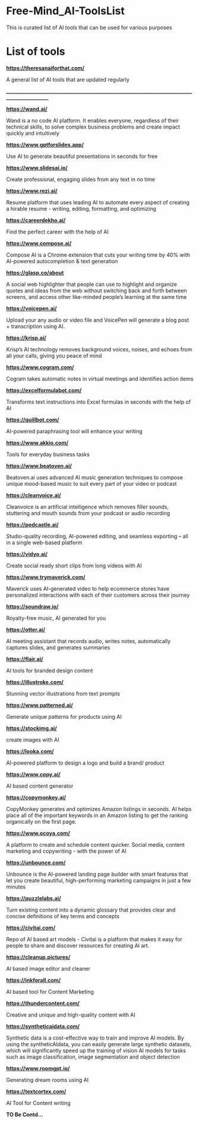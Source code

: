 # Free-Mind_AI-ToolsList
This is curated list of AI tools that can be used for various purposes
# List of tools

**https://theresanaiforthat.com/**

A general list of AI tools that are updated regularly 


**____________________________________________________________________________________________**

**https://wand.ai/**

Wand is a no code AI platform. It enables everyone, regardless of their technical skills, to solve complex business problems and create impact quickly and intuitively

**https://www.gptforslides.app/**

Use AI to generate beautiful presentations in seconds for free 

**https://www.slidesai.io/**

Create professional, engaging slides from any text in no time

**https://www.rezi.ai/**

Resume platform that uses leading AI to automate every aspect of creating a hirable resume - writing, editing, formatting, and optimizing

**https://careerdekho.ai/**

Find the perfect career with the help of AI

**https://www.compose.ai/**

Compose AI is a Chrome extension that cuts your writing time by 40% with AI-powered autocompletion & text generation

**https://glasp.co/about**

A social web highlighter that people can use to highlight and organize quotes and ideas from the web without switching back and forth between screens, and access other like-minded people’s learning at the same time

**https://voicepen.ai/**

Upload your any audio or video file and VoicePen will generate a blog post + transcription using AI.

**https://krisp.ai/**

Krisp’s AI technology removes background voices, noises, and echoes from all your calls, giving you peace of mind


**https://www.cogram.com/**

Cogram takes automatic notes in virtual meetings and identifies action items


**https://excelformulabot.com/**

Transforms text instructions into Excel formulas in seconds with the help of AI

**https://quillbot.com/**

AI-powered paraphrasing tool will enhance your writing

**https://www.akkio.com/**

Tools for everyday business tasks

**https://www.beatoven.ai/**

Beatoven.ai uses advanced AI music generation techniques to compose unique mood-based music to suit every part of your video or podcast


**https://cleanvoice.ai/**

Cleanvoice is an artificial intelligence which removes filler sounds, stuttering and mouth sounds from your podcast or audio recording

**https://podcastle.ai/**

Studio-quality recording, AI-powered editing, and seamless exporting – all in a single web-based platform

**https://vidyo.ai/**

Create social ready short clips from long videos with AI

**https://www.trymaverick.com/**

Maverick uses AI-generated video to help ecommerce stores have personalized interactions with each of their customers across their journey

**https://soundraw.io/**

Royalty-free music, AI generated for you

**https://otter.ai/**

AI meeting assistant that records audio, writes notes, automatically captures slides, and generates summaries

**https://flair.ai/**

AI tools for branded design content

**https://illustroke.com/**

Stunning vector illustrations from text prompts

**https://www.patterned.ai/**

Generate unique patterns for products using AI

**https://stockimg.ai/**

create images with AI

**https://looka.com/**

AI-powered platform to design a logo and build a brand/ product

**https://www.copy.ai/**

 AI based content generator
 
 **https://copymonkey.ai/**
 
 CopyMonkey generates and optimizes Amazon listings in seconds. AI helps place all of the important keywords in an Amazon listing to get the ranking organically on the first page.
 
 **https://www.ocoya.com/**
 
 A platform to create and schedule content quicker.
Social media, content marketing and copywriting - with the power of AI

**https://unbounce.com/**

Unbounce is the AI-powered landing page builder with smart features that let you create beautiful, high-performing marketing campaigns in just a few minutes

**https://puzzlelabs.ai/**

Turn existing content into a dynamic glossary that provides clear and concise definitions of key terms and concepts

**https://civitai.com/**

Repo of AI based art models - Civitai is a platform that makes it easy for people to share and discover resources for creating AI art. 

**https://cleanup.pictures/**

AI based image editor and cleaner

**https://inkforall.com/**

AI based tool for Content Marketing

**https://thundercontent.com/**

Creative and unique and high-quality content with AI

**https://syntheticaidata.com/**

Synthetic data is a cost-effective way to train and improve AI models. By using the syntheticAIdata, you can easily generate large synthetic datasets, which will significantly speed up the training of vision AI models for tasks such as image classification, image segmentation and object detection


**https://www.roomgpt.io/**

Generating dream rooms using AI

**https://textcortex.com/**

AI Tool for Content writing

**TO Be Contd...**
